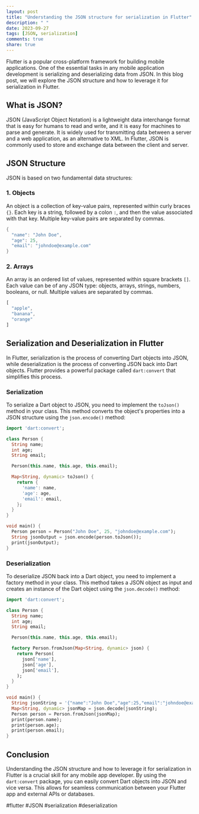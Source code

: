 ```yaml
---
layout: post
title: "Understanding the JSON structure for serialization in Flutter"
description: " "
date: 2023-09-27
tags: [JSON, serialization]
comments: true
share: true
---
```


Flutter is a popular cross-platform framework for building mobile applications. One of the essential tasks in any mobile application development is serializing and deserializing data from JSON. In this blog post, we will explore the JSON structure and how to leverage it for serialization in Flutter.

## What is JSON?

JSON (JavaScript Object Notation) is a lightweight data interchange format that is easy for humans to read and write, and it is easy for machines to parse and generate. It is widely used for transmitting data between a server and a web application, as an alternative to XML. In Flutter, JSON is commonly used to store and exchange data between the client and server.

## JSON Structure

JSON is based on two fundamental data structures:

### 1. Objects

An object is a collection of key-value pairs, represented within curly braces `{}`. Each key is a string, followed by a colon `:`, and then the value associated with that key. Multiple key-value pairs are separated by commas.

```dart
{
  "name": "John Doe",
  "age": 25,
  "email": "johndoe@example.com"
}
```

### 2. Arrays

An array is an ordered list of values, represented within square brackets `[]`. Each value can be of any JSON type: objects, arrays, strings, numbers, booleans, or null. Multiple values are separated by commas.

```dart
[
  "apple",
  "banana",
  "orange"
]
```

## Serialization and Deserialization in Flutter

In Flutter, serialization is the process of converting Dart objects into JSON, while deserialization is the process of converting JSON back into Dart objects. Flutter provides a powerful package called `dart:convert` that simplifies this process.

### Serialization

To serialize a Dart object to JSON, you need to implement the `toJson()` method in your class. This method converts the object's properties into a JSON structure using the `json.encode()` method:

```dart
import 'dart:convert';

class Person {
  String name;
  int age;
  String email;

  Person(this.name, this.age, this.email);

  Map<String, dynamic> toJson() {
    return {
      'name': name,
      'age': age,
      'email': email,
    };
  }
}

void main() {
  Person person = Person("John Doe", 25, "johndoe@example.com");
  String jsonOutput = json.encode(person.toJson());
  print(jsonOutput);
}
```

### Deserialization

To deserialize JSON back into a Dart object, you need to implement a factory method in your class. This method takes a JSON object as input and creates an instance of the Dart object using the `json.decode()` method:

```dart
import 'dart:convert';

class Person {
  String name;
  int age;
  String email;

  Person(this.name, this.age, this.email);

  factory Person.fromJson(Map<String, dynamic> json) {
    return Person(
      json['name'],
      json['age'],
      json['email'],
    );
  }
}

void main() {
  String jsonString = '{"name":"John Doe","age":25,"email":"johndoe@example.com"}';
  Map<String, dynamic> jsonMap = json.decode(jsonString);
  Person person = Person.fromJson(jsonMap);
  print(person.name);
  print(person.age);
  print(person.email);
}
```

## Conclusion

Understanding the JSON structure and how to leverage it for serialization in Flutter is a crucial skill for any mobile app developer. By using the `dart:convert` package, you can easily convert Dart objects into JSON and vice versa. This allows for seamless communication between your Flutter app and external APIs or databases.

#flutter #JSON #serialization #deserialization